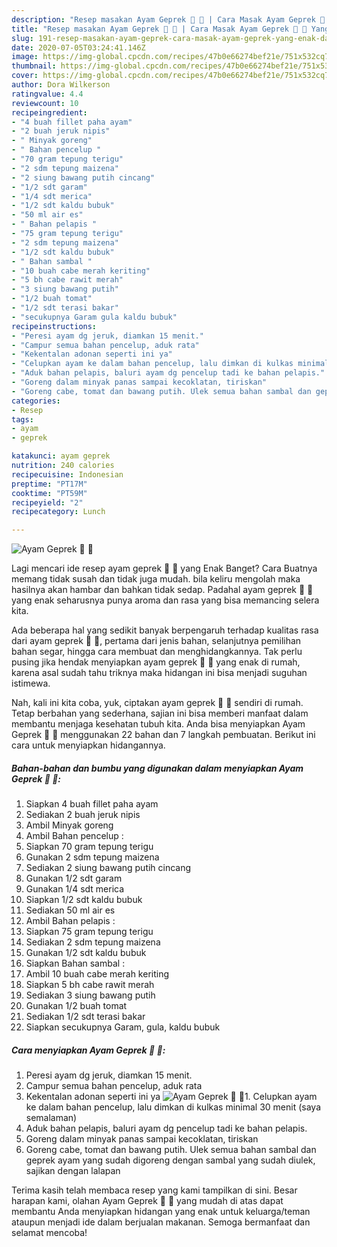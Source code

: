 ```yaml
---
description: "Resep masakan Ayam Geprek 🍗 🍗 | Cara Masak Ayam Geprek 🍗 🍗 Yang Enak Dan Lezat"
title: "Resep masakan Ayam Geprek 🍗 🍗 | Cara Masak Ayam Geprek 🍗 🍗 Yang Enak Dan Lezat"
slug: 191-resep-masakan-ayam-geprek-cara-masak-ayam-geprek-yang-enak-dan-lezat
date: 2020-07-05T03:24:41.146Z
image: https://img-global.cpcdn.com/recipes/47b0e66274bef21e/751x532cq70/ayam-geprek-🍗-🍗-foto-resep-utama.jpg
thumbnail: https://img-global.cpcdn.com/recipes/47b0e66274bef21e/751x532cq70/ayam-geprek-🍗-🍗-foto-resep-utama.jpg
cover: https://img-global.cpcdn.com/recipes/47b0e66274bef21e/751x532cq70/ayam-geprek-🍗-🍗-foto-resep-utama.jpg
author: Dora Wilkerson
ratingvalue: 4.4
reviewcount: 10
recipeingredient:
- "4 buah fillet paha ayam"
- "2 buah jeruk nipis"
- " Minyak goreng"
- " Bahan pencelup "
- "70 gram tepung terigu"
- "2 sdm tepung maizena"
- "2 siung bawang putih cincang"
- "1/2 sdt garam"
- "1/4 sdt merica"
- "1/2 sdt kaldu bubuk"
- "50 ml air es"
- " Bahan pelapis "
- "75 gram tepung terigu"
- "2 sdm tepung maizena"
- "1/2 sdt kaldu bubuk"
- " Bahan sambal "
- "10 buah cabe merah keriting"
- "5 bh cabe rawit merah"
- "3 siung bawang putih"
- "1/2 buah tomat"
- "1/2 sdt terasi bakar"
- "secukupnya Garam gula kaldu bubuk"
recipeinstructions:
- "Peresi ayam dg jeruk, diamkan 15 menit."
- "Campur semua bahan pencelup, aduk rata"
- "Kekentalan adonan seperti ini ya"
- "Celupkan ayam ke dalam bahan pencelup, lalu dimkan di kulkas minimal 30 menit (saya semalaman)"
- "Aduk bahan pelapis, baluri ayam dg pencelup tadi ke bahan pelapis."
- "Goreng dalam minyak panas sampai kecoklatan, tiriskan"
- "Goreng cabe, tomat dan bawang putih. Ulek semua bahan sambal dan geprek ayam yang sudah digoreng dengan sambal yang sudah diulek, sajikan dengan lalapan"
categories:
- Resep
tags:
- ayam
- geprek

katakunci: ayam geprek 
nutrition: 240 calories
recipecuisine: Indonesian
preptime: "PT17M"
cooktime: "PT59M"
recipeyield: "2"
recipecategory: Lunch

---
```



![Ayam Geprek 🍗 🍗](https://img-global.cpcdn.com/recipes/47b0e66274bef21e/751x532cq70/ayam-geprek-🍗-🍗-foto-resep-utama.jpg)

Lagi mencari ide resep ayam geprek 🍗 🍗 yang Enak Banget? Cara Buatnya memang tidak susah dan tidak juga mudah. bila keliru mengolah maka hasilnya akan hambar dan bahkan tidak sedap. Padahal ayam geprek 🍗 🍗 yang enak seharusnya punya aroma dan rasa yang bisa memancing selera kita.

Ada beberapa hal yang sedikit banyak berpengaruh terhadap kualitas rasa dari ayam geprek 🍗 🍗, pertama dari jenis bahan, selanjutnya pemilihan bahan segar, hingga cara membuat dan menghidangkannya. Tak perlu pusing jika hendak menyiapkan ayam geprek 🍗 🍗 yang enak di rumah, karena asal sudah tahu triknya maka hidangan ini bisa menjadi suguhan istimewa.




Nah, kali ini kita coba, yuk, ciptakan ayam geprek 🍗 🍗 sendiri di rumah. Tetap berbahan yang sederhana, sajian ini bisa memberi manfaat dalam membantu menjaga kesehatan tubuh kita. Anda bisa menyiapkan Ayam Geprek 🍗 🍗 menggunakan 22 bahan dan 7 langkah pembuatan. Berikut ini cara untuk menyiapkan hidangannya.

<!--inarticleads1-->

##### Bahan-bahan dan bumbu yang digunakan dalam menyiapkan Ayam Geprek 🍗 🍗:

1. Siapkan 4 buah fillet paha ayam
1. Sediakan 2 buah jeruk nipis
1. Ambil  Minyak goreng
1. Ambil  Bahan pencelup :
1. Siapkan 70 gram tepung terigu
1. Gunakan 2 sdm tepung maizena
1. Sediakan 2 siung bawang putih cincang
1. Gunakan 1/2 sdt garam
1. Gunakan 1/4 sdt merica
1. Siapkan 1/2 sdt kaldu bubuk
1. Sediakan 50 ml air es
1. Ambil  Bahan pelapis :
1. Siapkan 75 gram tepung terigu
1. Sediakan 2 sdm tepung maizena
1. Gunakan 1/2 sdt kaldu bubuk
1. Siapkan  Bahan sambal :
1. Ambil 10 buah cabe merah keriting
1. Siapkan 5 bh cabe rawit merah
1. Sediakan 3 siung bawang putih
1. Gunakan 1/2 buah tomat
1. Sediakan 1/2 sdt terasi bakar
1. Siapkan secukupnya Garam, gula, kaldu bubuk




<!--inarticleads2-->

##### Cara menyiapkan Ayam Geprek 🍗 🍗:

1. Peresi ayam dg jeruk, diamkan 15 menit.
1. Campur semua bahan pencelup, aduk rata
1. Kekentalan adonan seperti ini ya
<img src="//assets-global.cpcdn.com/assets/icons/button_play-2c75c40dde080a61004c1f40b05d8f140eaff45d7e9e6481dc71c63d2e7c4909.png" alt="Ayam Geprek 🍗 🍗">1. Celupkan ayam ke dalam bahan pencelup, lalu dimkan di kulkas minimal 30 menit (saya semalaman)
1. Aduk bahan pelapis, baluri ayam dg pencelup tadi ke bahan pelapis.
1. Goreng dalam minyak panas sampai kecoklatan, tiriskan
1. Goreng cabe, tomat dan bawang putih. Ulek semua bahan sambal dan geprek ayam yang sudah digoreng dengan sambal yang sudah diulek, sajikan dengan lalapan




Terima kasih telah membaca resep yang kami tampilkan di sini. Besar harapan kami, olahan Ayam Geprek 🍗 🍗 yang mudah di atas dapat membantu Anda menyiapkan hidangan yang enak untuk keluarga/teman ataupun menjadi ide dalam berjualan makanan. Semoga bermanfaat dan selamat mencoba!

